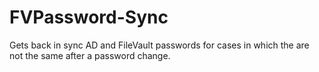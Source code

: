 # FVPassword-Sync
Gets back in sync AD and FileVault passwords for cases in which the are not the same after a password change.
